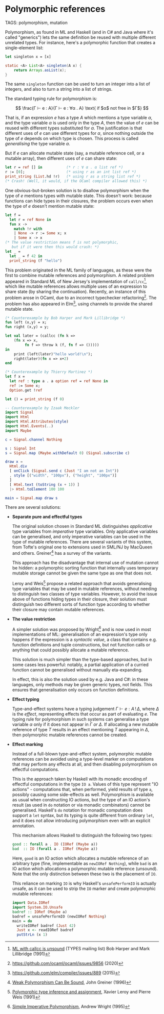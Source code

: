 # Polymorphic references

TAGS: polymorphism, mutation

Polymorphism, as found in ML and Haskell (and in C# and Java where
it's called "generics") lets the same definition be reused with
multiple different unrelated types. For instance, here's a polymorphic
function that creates a single-element list:
```ocaml
let singleton x = [x]
```
```java
static <A> List<A> singleton(A x) {
    return Arrays.asList(x);
}
```

The same `singleton` function can be used to turn an integer into a
list of integers, and also to turn a string into a list of strings.

The standard typing rule for polymorphism is:

$$
\frac{Γ ⊢ e : A}{Γ ⊢ e : ∀α . A} \text{ if $α$ not free in $Γ$}
$$

That is, if an expression $e$ has a type $A$ which mentions a type
variable $α$, and the type variable $α$ is used only in the type
$A$, then the value of $e$ can be reused with different types
substituted for <nobr>$α$.</nobr>
The justification is that different uses of $e$ can use different
types for $α$, since nothing outside the type of $e$ depends on which
type is chosen. This process is called _generalising_ the type variable $α$.

But if $e$ can allocate mutable state (say, a mutable reference cell,
or a mutable array), then different uses of $e$ can share state:
```ocaml
let r = ref [] in           (* r : ∀ α . α list ref *)
r := [0];                   (* using r as an int list ref *)
print_string (List.hd !r)   (* using r as a string list ref *)
(* Crash! (Well, it would, if the OCaml compiler allowed this) *)
```

One obvious-but-broken solution is to disallow polymorphism when the
type of $e$ mentions types with mutable state. This doesn't work:
because functions can hide types in their closures, the problem occurs
even when the type of $e$ doesn't mention mutable state:
```ocaml
let f =
  let r = ref None in
  fun x ->
    match !r with
    | None -> r := Some x; x
    | Some x -> x
(* The value restriction means f is not polymorphic,
   but if it were then this would crash: *)
let _ =
  let _ = f 42 in
  print_string (f "hello")
```

This problem originated in the ML family of languages, as these were
the first to combine mutable references and polymorphism. A related
problem appeared in Standard ML of New Jersey's implementation of
`call/cc`[^callcc], which like mutable references allows multiple uses of an
expression to share state (by sharing the continuation). Recently, an
instance of this problem arose in OCaml, due to an incorrect
typechecker refactoring[^ocaml411]. The problem has also appeared in
Elm[^elm], using channels to provide the shared mutable state.

```sml
(* Counterexample by Bob Harper and Mark Lillibridge *)
fun left (x,y) = x;
fun right (x,y) = y;

let val later = (callcc (fn k =>
	(fn x => x,
         fn f => throw k (f, fn f => ()))))
in
	print (left(later)"hello world!\n");
	right(later)(fn x => x+2)
end
```
```ocaml
(* Counterexample by Thierry Martinez *)
let f x =
  let ref : type a . a option ref = ref None in
  ref := Some x;
  Option.get !ref

let () = print_string (f 0)
```
```elm
-- Counterexample by Izaak Meckler
import Signal
import Html
import Html.Attributes(style)
import Html.Events(..)
import Maybe

c = Signal.channel Nothing

s : Signal Int
s = Signal.map (Maybe.withDefault 0) (Signal.subscribe c)

draw x =
  Html.div
  [ onClick (Signal.send c (Just "I am not an Int"))
  , style [("width", "100px"), ("height", "100px")]
  ]
  [ Html.text (toString (x + 1)) ]
  |> Html.toElement 100 100

main = Signal.map draw s
```


There are several solutions:

  - **Separate pure and effectful types**

    The original solution chosen in Standard ML distinguishes
    *applicative* type variables from *imperative* type variables.
    Only applicative variables can be generalised, and only imperative
    variables can be used in the type of mutable references. There are
    several variants of this system, from Tofte's original one to
    extensions used in SML/NJ by MacQueen and
    others. Greiner[^greiner] has a survey of the variants.

    This approach has the disadvantage that internal use of mutation
    cannot be hidden: a polymorphic sorting function that internally
    uses temporary mutable storage cannot be given the same type as
    one that does not.

    Leroy and Weis[^leroy] propose a related approach that avoids
    generalising type variables that may be used in mutable
    references, without needing to distinguish two classes of type
    variables.  However, to avoid the issue above of functions hiding
    types in their closure, their solution must distinguish two
    different sorts of function type according to whether their
    closure may contain mutable references.

  - **The value restriction**

    A simpler solution was proposed by Wright[^wright] and is now used
    in most implementations of ML: generalisation of an expression's
    type only happens if the expression is a *syntactic value*, a
    class that contains e.g. function definitions and tuple
    constructions, but not function calls or anything that could
    possibly allocate a mutable reference.

    This solution is much simpler than the type-based approaches, but
    in some cases less powerful: notably, a partial application of a
    curried function cannot be generalised without manually eta-expanding.

    In effect, this is also the solution used by e.g. Java and C#: in these
    languages, only methods may be given generic types, not
    fields. This ensures that generalisation only occurs on function
    definitions.

  - **Effect typing**

    Type-and-effect systems have a typing judgement $Γ ⊢ e : A\, !\,
    Δ$, where $Δ$ is the *effect*, representing effects that occur as
    part of evaluating $e$. The typing rule for polymorphism in such
    systems can generalise a type variable $α$ only if it does not
    appear in $Γ$ *or* $Δ$. If allocating a new mutable reference of
    type $T$ results in an effect mentioning $T$ appearing in $Δ$,
    then polymorphic mutable references cannot be created.

  - **Effect marking**

    Instead of a full-blown type-and-effect system, polymorphic
    mutable references can be avoided using a type-level marker on
    computations that may perform any effects at all, and then
    disabling polymorphism on effectful computations.

    This is the approach taken by Haskell with its monadic encoding of
    effectful computations in the type `IO a`. Values of this type
    represent "IO actions" - computations that, when performed, yield
    results of type `a`, possibly causing some side-effects as
    well. Polymorphism is available as usual when constructing IO
    actions, but the type of an IO action's result (as used in `do`
    notation or via monadic combinators) cannot be generalised.
    Haskell's `do` notation for monadic computation does support a
    `let` syntax, but its typing is quite different from ordinary
    `let`, and it does not allow introducing polymorphism even with an
    explicit annotation.

    This mechanism allows Haskell to distinguish the following two types:

    ```haskell
    good :: forall a . IO (IORef (Maybe a))
    bad  :: IO (forall a . IORef (Maybe a))
    ```

    Here, `good` is an IO action which allocates a mutable reference
    of an arbitrary type (fine, implementable as `newIORef Nothing`),
    while `bad` is an IO action which allocations a polymorphic
    mutable reference (unsound). Note that the only distinction
    between these two is the placement of `IO`.

    This reliance on marking `IO` is why Haskell's `unsafePerformIO`
    is actually unsafe, as it can be used to strip the `IO` marker and
    create polymorphic mutable references:
    ```haskell
    import Data.IORef
    import System.IO.Unsafe
    badref :: IORef (Maybe a)
    badref = unsafePerformIO (newIORef Nothing)
    main = do
      writeIORef badref (Just 42)
      Just x <- readIORef badref
      putStrLn (x 1)
    ```


[^callcc]: [ML with callcc is unsound](http://www.seas.upenn.edu/~sweirich/types/archive/1991/msg00034.html) (TYPES mailing list) Bob Harper and Mark Lillibridge (1991)

[^ocaml411]: <https://github.com/ocaml/ocaml/issues/9856> (2020)

[^elm]: <https://github.com/elm/compiler/issues/889> (2015)

[^greiner]: [Weak Polymorphism Can Be Sound](https://citeseerx.ist.psu.edu/viewdoc/summary?doi=10.1.1.37.5096&rank=1), John Greiner (1996)

[^leroy]: [Polymorphic type inference and assignment](https://hal.inria.fr/hal-01499974/), Xavier Leroy and
Pierre Weis (1991)

[^wright]: [Simple Imperative Polymorphism](https://citeseerx.ist.psu.edu/viewdoc/summary?doi=10.1.1.37.5096&rank=1), Andrew Wright (1995)
